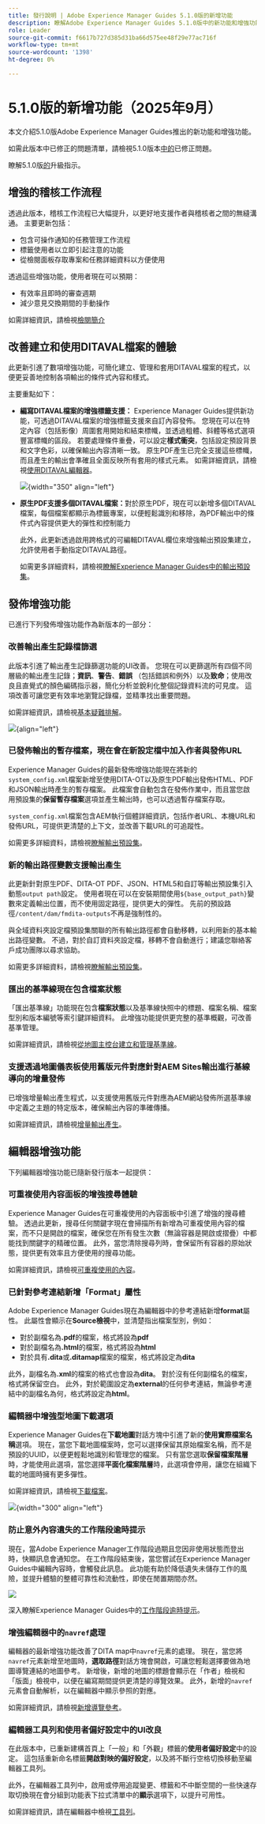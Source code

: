 ```yaml
---
title: 發行說明 | Adobe Experience Manager Guides 5.1.0版的新增功能
description: 瞭解Adobe Experience Manager Guides 5.1.0版中的新功能和增強功能
role: Leader
source-git-commit: f6617b727d385d31ba66d575ee48f29e77ac716f
workflow-type: tm+mt
source-wordcount: '1398'
ht-degree: 0%

---
```


# 5.1.0版的新增功能（2025年9月）

本文介紹5.1.0版Adobe Experience Manager Guides推出的新功能和增強功能。

如需此版本中已修正的問題清單，請檢視5.1.0版本[中的](fixed-issues-5-1-0.md)已修正問題。

瞭解5.1.0版[的](../release-info/upgrade-instructions-5-1-0.md)升級指示。


## 增強的稽核工作流程

透過此版本，稽核工作流程已大幅提升，以更好地支援作者與稽核者之間的無縫溝通。 主要更新包括：

- 包含可操作通知的任務管理工作流程
- 標籤使用者以立即引起注意的功能
- 從檢閱面板存取專案和任務詳細資料以方便使用

透過這些增強功能，使用者現在可以預期：

- 有效率且即時的審查週期
- 減少意見交換期間的手動操作

如需詳細資訊，請檢視[檢閱簡介](../user-guide/review.md)

## 改善建立和使用DITAVAL檔案的體驗

此更新引進了數項增強功能，可簡化建立、管理和套用DITAVAL檔案的程式，以便更妥善地控制各項輸出的條件式內容和樣式。

主要重點如下：

- **編寫DITAVAL檔案的增強標籤支援：** Experience Manager Guides提供新功能，可透過DITAVAL檔案的增強標籤支援來自訂內容發佈。 您現在可以在特定內容（包括影像）周圍套用開始和結束標幟，並透過粗體、斜體等格式選項豐富標幟的區段。 若要處理條件重疊，可以設定&#x200B;**樣式衝突**，包括設定預設背景和文字色彩，以確保輸出內容清晰一致。 原生PDF產生已完全支援這些標幟，而且產生的輸出會準確且全面反映所有套用的樣式元素。
如需詳細資訊，請檢視[使用DITAVAL編輯器](../user-guide/ditaval-editor.md)。

  ![](assets/ditaval-flag-style-new.png){width="350" align="left"}

- **原生PDF支援多個DITAVAL檔案：**&#x200B;對於原生PDF，現在可以新增多個DITAVAL檔案，每個檔案都顯示為標籤專案，以便輕鬆識別和移除，為PDF輸出中的條件式內容提供更大的彈性和控制能力

  此外，此更新透過啟用跨格式的可編輯DITAVAL欄位來增強輸出預設集建立，允許使用者手動指定DITAVAL路徑。

  如需更多詳細資料，請檢視[瞭解Experience Manager Guides中的輸出預設集](../user-guide/generate-output-understand-presets.md)。

## 發佈增強功能

已進行下列發佈增強功能作為新版本的一部分：

### 改善輸出產生記錄檔篩選

此版本引進了輸出產生記錄篩選功能的UI改善。 您現在可以更篩選所有四個不同層級的輸出產生記錄；**資訊**、**警告**、**錯誤** （包括錯誤和例外）以及&#x200B;**致命**；使用改良且直覺式的顏色編碼指示器，簡化分析並銳利化整個記錄資料流的可見度。 這項改善可讓您更有效率地瀏覽記錄檔，並精準找出重要問題。

如需詳細資訊，請檢視[基本疑難排解](../user-guide/generate-output-basic-troubleshooting.md)。

![](./assets/log-file-new.png){align="left"}


### 已發佈輸出的暫存檔案，現在會在新設定檔中加入作者與發佈URL

Experience Manager Guides的最新發佈增強功能現在將新的`system_config.xml`檔案新增至使用DITA-OT以及原生PDF輸出發佈HTML、PDF和JSON輸出時產生的暫存檔案。 此檔案會自動包含在發佈作業中，而且當您啟用預設集的&#x200B;**保留暫存檔案**&#x200B;選項並產生輸出時，也可以透過暫存檔案存取。

`system_config.xml`檔案包含AEM執行個體詳細資訊，包括作者URL、本機URL和發佈URL，可提供更清楚的上下文，並改善下載URL的可追蹤性。

如需更多詳細資料，請檢視[瞭解輸出預設集](../user-guide/generate-output-understand-presets.md)。

### 新的輸出路徑變數支援輸出產生

此更新針對原生PDF、DITA-OT PDF、JSON、HTML5和自訂等輸出預設集引入動態`output path`設定。 使用者現在可以在安裝期間使用`${base_output_path}`變數來定義輸出位置，而不使用固定路徑，提供更大的彈性。 先前的預設路徑`/content/dam/fmdita-outputs`不再是強制性的。

與全域資料夾設定檔預設集關聯的所有輸出路徑都會自動移轉，以利用新的基本輸出路徑變數。 不過，對於自訂資料夾設定檔，移轉不會自動進行；建議您聯絡客戶成功團隊以尋求協助。

如需更多詳細資料，請檢視[瞭解輸出預設集](../user-guide/generate-output-understand-presets.md)。

### 匯出的基準線現在包含檔案狀態

「匯出基準線」功能現在包含&#x200B;**檔案狀態**&#x200B;以及基準線快照中的標題、檔案名稱、檔案型別和版本編號等索引鍵詳細資料。 此增強功能提供更完整的基準概觀，可改善基準管理。

如需詳細資訊，請檢視[從地圖主控台建立和管理基準線](../user-guide/web-editor-baseline.md#manage-baselines)。

### 支援透過地圖儀表板使用舊版元件對應針對AEM Sites輸出進行基線導向的增量發佈

已增強增量輸出產生程式，以支援使用舊版元件對應為AEM網站發佈所選基準線中定義之主題的特定版本，確保輸出內容的準確傳播。

如需詳細資訊，請檢視[增量輸出產生](../user-guide/generate-output-aem-site.md)。

## 編輯器增強功能

下列編輯器增強功能已隨新發行版本一起提供：

### 可重複使用內容面板的增強搜尋體驗

Experience Manager Guides在可重複使用的內容面板中引進了增強的搜尋體驗。 透過此更新，搜尋任何關鍵字現在會掃描所有新增為可重複使用內容的檔案，而不只是開啟的檔案，確保您在所有發生次數（無論容器是開啟或摺疊）中都能找到關鍵字的精確位置。 此外，當您清除搜尋列時，會保留所有容器的原始狀態，提供更有效率且方便使用的搜尋功能。

如需詳細資訊，請檢視[可重複使用的內容](../user-guide/web-editor-features.md#reusable-content)。

### 已針對參考連結新增「Format」屬性

Adobe Experience Manager Guides現在為編輯器中的參考連結新增&#x200B;**format**&#x200B;屬性。 此屬性會顯示在&#x200B;**Source檢視**&#x200B;中，並清楚指出檔案型別，例如：

- 對於副檔名為&#x200B;**.pdf**&#x200B;的檔案，格式將設為&#x200B;**pdf**
- 對於副檔名為&#x200B;**.html**&#x200B;的檔案，格式將設為&#x200B;**html**
- 對於具有&#x200B;**.dita**&#x200B;或&#x200B;**.ditamap**&#x200B;檔案的檔案，格式將設定為&#x200B;**dita**

此外，副檔名為&#x200B;**.xml**&#x200B;的檔案的格式也會設為&#x200B;**dita**。 對於沒有任何副檔名的檔案，格式將保留空白。 此外，對於範圍設定為&#x200B;**external**&#x200B;的任何參考連結，無論參考連結中的副檔名為何，格式將設定為&#x200B;**html**。

### 編輯器中增強型地圖下載選項

Experience Manager Guides在&#x200B;**下載地圖**&#x200B;對話方塊中引進了新的&#x200B;**使用實際檔案名稱**&#x200B;選項。 現在，當您下載地圖檔案時，您可以選擇保留其原始檔案名稱，而不是預設的UUID，以便更輕鬆地識別和管理您的檔案。 只有當您選取&#x200B;**保留檔案階層**&#x200B;時，才能使用此選項，當您選擇&#x200B;**平面化檔案階層**&#x200B;時，此選項會停用，讓您在組織下載的地圖時擁有更多彈性。

如需詳細資訊，請檢視[下載檔案](../user-guide/authoring-download-assets.md#download-a-dita-map-file-from-the-editor)。

![](assets/download-map-dialog-new.png){width="300" align="left"}

### 防止意外內容遺失的工作階段逾時提示

現在，當Adobe Experience Manager工作階段過期且您因非使用狀態而登出時，快顯訊息會通知您。 在工作階段結束後，當您嘗試在Experience Manager Guides中編輯內容時，會觸發此訊息。 此功能有助於降低遺失未儲存工作的風險，並提升體驗的整體可靠性和流動性，即使在閒置期間亦然。

![](assets/sign-out-prompt.png)

深入瞭解Experience Manager Guides中的[工作階段逾時提示](../user-guide/session-timeout-prompt.md)。

### 增強編輯器中的`navref`處理

編輯器的最新增強功能改善了DITA map中`navref`元素的處理。 現在，當您將`navref`元素新增至地圖時，**選取路徑**&#x200B;對話方塊會開啟，可讓您輕鬆選擇要做為地圖導覽連結的地圖參考。 新增後，新增的地圖的標題會顯示在「作者」檢視和「版面」檢視中，以便在編寫期間提供更清楚的導覽效果。  此外，新增的`navref`元素會自動解析，以在編輯器中顯示參照的對應。

如需詳細資訊，請檢視[新增導覽參考](../user-guide/map-editor-other-features.md#add-navigation-references)。


### 編輯器工具列和使用者偏好設定中的UI改良

在此版本中，已重新建構首頁上「一般」和「外觀」標籤的&#x200B;**使用者偏好設定**&#x200B;中的設定。 這包括重新命名標籤&#x200B;**開啟對映的偏好設定**，以及將不斷行空格切換移動至編輯器工具列。

此外，在編輯器工具列中，啟用或停用追蹤變更、標籤和不中斷空間的一些快速存取切換現在會分組到功能表下拉式清單中的&#x200B;**顯示**&#x200B;選項下，以提升可用性。

如需詳細資訊，請在編輯器中檢視[工具列](../user-guide/web-editor-toolbar.md#menu-dropdown)。







